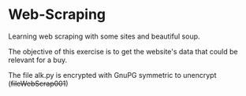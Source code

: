 # Web-Scraping
Learning web scraping with some sites and beautiful soup.

The objective of this exercise is to get the website's data that could be relevant for a buy. 

The file alk.py is encrypted with GnuPG symmetric to unencrypt (~~fileWebScrap001~~)

